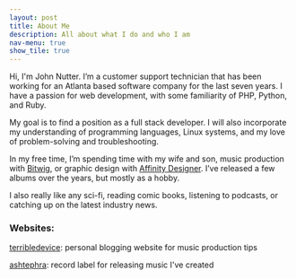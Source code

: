 ```yaml
---
layout: post
title: About Me
description: All about what I do and who I am
nav-menu: true
show_tile: true
---
```


Hi, I'm John Nutter. I’m a customer support technician that has been working for an Atlanta based software company for the last seven years. I have a passion for web development, with some familiarity of PHP, Python, and Ruby.

My goal is to find a position as a full stack developer. I will also incorporate my understanding of programming languages, Linux systems, and my love of problem-solving and troubleshooting.

In my free time, I’m spending time with my wife and son, music production with [Bitwig](https://www.bitwig.com/), or graphic design with [Affinity Designer](https://affinity.serif.com/en-gb/designer/). I’ve released a few albums over the years, but mostly as a hobby.

I also really like any sci-fi, reading comic books, listening to podcasts, or catching up on the latest industry news.

### Websites:

[terribledevice](https://www.terribledevice.com): personal blogging website for music production tips

[ashtephra](https://www.ashtephra.com): record label for releasing music I've created
